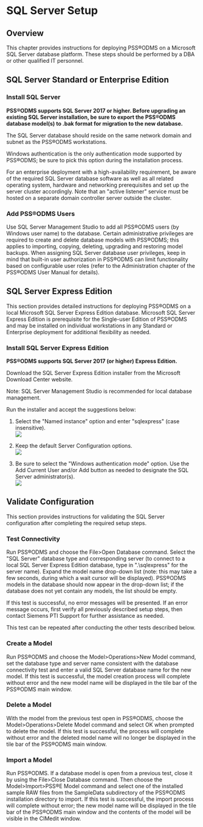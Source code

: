 # SQL Server Setup

## Overview

This chapter provides instructions for deploying PSS®ODMS on a Microsoft
SQL Server database platform. These steps should be performed by a DBA
or other qualified IT personnel.

## SQL Server Standard or Enterprise Edition

### Install SQL Server

**PSS®ODMS supports SQL Server 2017 or higher. Before upgrading an
existing SQL Server installation, be sure to export the PSS®ODMS
database model(s) to .bak format for migration to the new database.**

The SQL Server database should reside on the same network domain and
subnet as the PSS®ODMS workstations.

Windows authentication is the only authentication mode supported by
PSS®ODMS; be sure to pick this option during the installation process.

For an enterprise deployment with a high-availability requirement, be
aware of the required SQL Server database software as well as all
related operating system, hardware and networking prerequisites and set
up the server cluster accordingly. Note that an \"active listener\"
service must be hosted on a separate domain controller server outside
the cluster.

### Add PSS®ODMS Users

Use SQL Server Management Studio to add all PSS®ODMS users (by Windows
user name) to the database. Certain administrative privileges are
required to create and delete database models with PSS®ODMS; this
applies to importing, copying, deleting, upgrading and restoring model
backups. When assigning SQL Server database user privileges, keep in
mind that built-in user authorization in PSS®ODMS can limit
functionality based on configurable user roles (refer to the
Administration chapter of the PSS®ODMS User Manual for details).

## SQL Server Express Edition

This section provides detailed instructions for deploying PSS®ODMS on a
local Microsoft SQL Server Express Edition database. Microsoft SQL
Server Express Edition is prerequisite for the Single-user Edition of
PSS®ODMS and may be installed on individual workstations in any Standard
or Enterprise deployment for additional flexibility as needed.

### Install SQL Server Express Edition

**PSS®ODMS supports SQL Server 2017 (or higher) Express Edition.**

Download the SQL Server Express Edition installer from the Microsoft
Download Center website.

Note: SQL Server Management Studio is recommended for local database
management.

Run the installer and accept the suggestions below:

1.  Select the \"Named instance\" option and enter \"sqlexpress\" (case
    insensitive).   
    ![](/images/Fig_6-2.png)

2.  Keep the default Server Configuration options.  
    ![](/images/Fig_6-3.png)

3.  Be sure to select the \"Windows authentication mode\" option. Use
    the Add Current User and/or Add button as needed to designate the
    SQL Server administrator(s).  
    ![](/images/Fig_6-4.png)

## Validate Configuration

This section provides instructions for validating the SQL Server
configuration after completing the required setup steps.

### Test Connectivity

Run PSS®ODMS and choose the File>Open Database command. Select the \"SQL
Server\" database type and corresponding server (to connect to a local
SQL Server Express Edition database, type in \".\\sqlexpress\" for the
server name). Expand the model name drop-down list (note: this may take
a few seconds, during which a wait cursor will be displayed). PSS®ODMS
models in the database should now appear in the drop-down list; if the
database does not yet contain any models, the list should be empty.

If this test is successful, no error messages will be presented. If an
error message occurs, first verify all previously described setup steps,
then contact Siemens PTI Support for further assistance as needed.

This test can be repeated after conducting the other tests described
below.

### Create a Model

Run PSS®ODMS and choose the Model>Operations>New Model command, set the
database type and server name consistent with the database connectivity
test and enter a valid SQL Server database name for the new model. If
this test is successful, the model creation process will complete
without error and the new model name will be displayed in the tile bar
of the PSS®ODMS main window.

### Delete a Model

With the model from the previous test open in PSS®ODMS, choose the
Model>Operations>Delete Model command and select OK when prompted to
delete the model. If this test is successful, the process will complete
without error and the deleted model name will no longer be displayed in
the tile bar of the PSS®ODMS main window.

### Import a Model

Run PSS®ODMS. If a database model is open from a previous test, close it
by using the File>Close Database command. Then choose the
Model>Import>PSS®E Model command and select one of the installed sample
RAW files from the SampleData subdirectory of the PSS®ODMS installation
directory to import. If this test is successful, the import process will
complete without error; the new model name will be displayed in the tile
bar of the PSS®ODMS main window and the contents of the model will be
visible in the CIMedit window.
